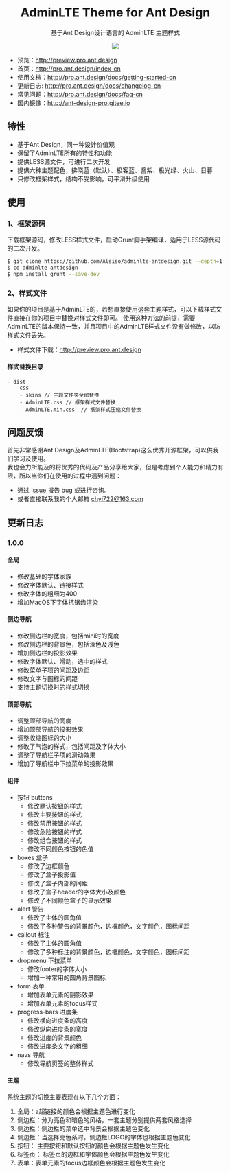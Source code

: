
<h1 align="center">AdminLTE Theme for Ant Design</h1>

<div align="center">

基于Ant Design设计语言的 AdminLTE 主题样式

![](https://user-images.githubusercontent.com/8186664/44953195-581e3d80-aec4-11e8-8dcb-54b9db38ec11.png)

</div>

- 预览：http://preview.pro.ant.design
- 首页：http://pro.ant.design/index-cn
- 使用文档：http://pro.ant.design/docs/getting-started-cn
- 更新日志: http://pro.ant.design/docs/changelog-cn
- 常见问题：http://pro.ant.design/docs/faq-cn
- 国内镜像：http://ant-design-pro.gitee.io


## 特性

- 基于Ant Design，同一种设计价值观
- 保留了AdminLTE所有的特性和功能
- 提供LESS源文件，可进行二次开发
- 提供六种主题配色，拂晓蓝（默认）、极客蓝、酱紫、极光绿、火山、日暮
- 只修改框架样式，结构不受影响，可平滑升级使用


## 使用

### 1、框架源码
下载框架源码，修改LESS样式文件，启动Grunt脚手架编译，适用于LESS源代码的二次开发。

```bash
$ git clone https://github.com/Alsiso/adminlte-antdesign.git --depth=1
$ cd adminlte-antdesign
$ npm install grunt --save-dev
```

### 2、样式文件
如果你的项目是基于AdminLTE的，若想直接使用这套主题样式，可以下载样式文件直接在你的项目中替换对样式文件即可。
使用这种方法的前提，需要AdminLTE的版本保持一致，并且项目中的AdminLTE样式文件没有做修改，以防样式文件丢失。

- 样式文件下载：http://preview.pro.ant.design

#### 样式替换目录

```
- dist
  - css
    - skins // 主题文件夹全部替换
    - AdminLTE.css // 框架样式文件替换 
    - AdminLTE.min.css	// 框架样式压缩文件替换
```

## 问题反馈

首先非常感谢Ant Design及AdminLTE(Bootstrap)这么优秀开源框架，可以供我们学习及使用。<br/>
我也会力所能及的将优秀的代码及产品分享给大家，但是考虑到个人能力和精力有限，所以当你们在使用的过程中遇到问题：

- 通过 [Issue](http://github.com/ant-design/ant-design-pro/issues) 报告 bug 或进行咨询。
- 或者直接联系我的个人邮箱 [chyi722@163.com](mailto:chyi722@163.com)



## 更新日志

### 1.0.0

#### 全局
- 修改基础的字体家族
- 修改字体默认、链接样式
- 修改字体的粗细为400
- 增加MacOS下字体抗锯齿渲染

#### 侧边导航
- 修改侧边栏的宽度，包括mini时的宽度
- 修改侧边栏的背景色，包括深色及浅色
- 增加侧边栏的投影效果
- 修改字体默认、滑动，选中的样式
- 修改菜单子项的间距及边距
- 修改文字与图标的间距
- 支持主题切换时的样式切换

#### 顶部导航
- 调整顶部导航的高度
- 增加顶部导航的投影效果
- 调整收缩图标的大小
- 修改了气泡的样式，包括间距及字体大小
- 调整了导航栏子项的滑动效果
- 增加了导航栏中下拉菜单的投影效果

#### 组件

- 按钮 buttons
  - 修改默认按钮的样式
  - 修改主要按钮的样式
  - 修改禁用按钮的样式
  - 修改危险按钮的样式
  - 修改组合按钮的样式
  - 修改不同颜色按钮的色值
- boxes 盒子
  - 修改了边框颜色
  - 修改了盒子投影值
  - 修改了盒子内部的间距
  - 修改了盒子header的字体大小及颜色
  - 修改了不同颜色盒子的显示效果
- alert 警告
  - 修改了主体的圆角值
  - 修改了多种警告的背景颜色，边框颜色，文字颜色，图标间距
- callout 标注
  - 修改了主体的圆角值
  - 修改了多种标注的背景颜色，边框颜色，文字颜色，图标间距
- dropmenu 下拉菜单
  - 修改footer的字体大小
  - 增加一种常用的圆角背景图标
- form 表单
  - 增加表单元素的阴影效果
  - 增加表单元素的focus样式
- progress-bars 进度条
  - 修改横向进度条的高度
  - 修改纵向进度条的宽度
  - 修改进度的背景颜色
  - 修改进度条文字的粗细
- navs 导航
  - 修改导航页签的整体样式

#### 主题
系统主题的切换主要表现在以下几个方面：

1. 全局：a超链接的颜色会根据主题色进行变化
2. 侧边栏：分为亮色和暗色的风格，一套主题分别提供两套风格选择
3. 侧边栏：侧边栏的菜单选中背景会根据主题色变化
4. 侧边栏：当选择亮色系时，侧边栏LOGO的字体也根据主题色变化
5. 按钮： 主要按钮和默认按钮的颜色会根据主题色发生变化
6. 标签页： 标签页的边框和字体颜色会根据主题色发生变化
7. 表单：表单元素的focus边框颜色会根据主题色发生变化



